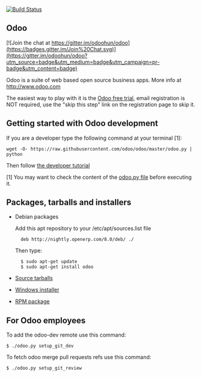 [![Build Status](http://runbot.odoo.com/runbot/badge/default/1/8.0.svg)](http://runbot.odoo.com/runbot)

Odoo
----

[![Join the chat at https://gitter.im/odoohun/odoo](https://badges.gitter.im/Join%20Chat.svg)](https://gitter.im/odoohun/odoo?utm_source=badge&utm_medium=badge&utm_campaign=pr-badge&utm_content=badge)

Odoo is a suite of web based open source business apps.  More info at http://www.odoo.com

The easiest way to play with it is the <a href="https://www.odoo.com/page/start">Odoo free trial</a>, email registration is NOT required, use the "skip this step" link on the registration page to skip it.


Getting started with Odoo development
--------------------------------------

If you are a developer type the following command at your terminal [1]:

    wget -O- https://raw.githubusercontent.com/odoo/odoo/master/odoo.py | python

Then follow <a href="https://doc.openerp.com/trunk/server/howto/howto_website/">the developer tutorial</a>

[1] You may want to check the content of the <a href="https://raw.githubusercontent.com/odoo/odoo/master/odoo.py">odoo.py file</a> before executing it.


Packages, tarballs and installers
---------------------------------

* Debian packages

    Add this apt repository to your /etc/apt/sources.list file

        deb http://nightly.openerp.com/8.0/deb/ ./

    Then type:

        $ sudo apt-get update
        $ sudo apt-get install odoo

* <a href="http://nightly.openerp.com/">Source tarballs</a>

* <a href="http://nightly.openerp.com/">Windows installer</a>

* <a href="http://nightly.openerp.com/">RPM package</a>


For Odoo employees
------------------

To add the odoo-dev remote use this command:

    $ ./odoo.py setup_git_dev

To fetch odoo merge pull requests refs use this command:

    $ ./odoo.py setup_git_review


